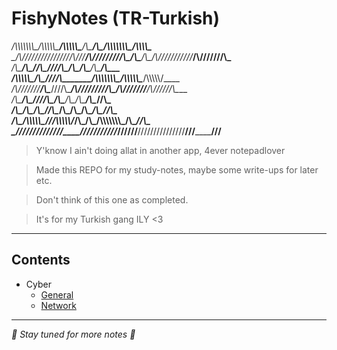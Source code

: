 # FishyNotes (TR-Turkish)

__/\\\\\\\\\\\\\\\__/\\\\\\\\\\\_____/\\\\\\\\\\\____/\\\________/\\\__/\\\\\\\\\\\\\\\____/\\\\\\\\\_____        
 _\/\\\///////////__\/////\\\///____/\\\/////////\\\_\/\\\_______\/\\\_\/\\\///////////___/\\\///////\\\___       
  _\/\\\_________________\/\\\______\//\\\______\///__\/\\\_______\/\\\_\/\\\_____________\/\\\_____\/\\\___      
   _\/\\\\\\\\\\\_________\/\\\_______\////\\\_________\/\\\\\\\\\\\\\\\_\/\\\\\\\\\\\_____\/\\\\\\\\\\\/____     
    _\/\\\///////__________\/\\\__________\////\\\______\/\\\/////////\\\_\/\\\///////______\/\\\//////\\\____    
     _\/\\\_________________\/\\\_____________\////\\\___\/\\\_______\/\\\_\/\\\_____________\/\\\____\//\\\___   
      _\/\\\_________________\/\\\______/\\\______\//\\\__\/\\\_______\/\\\_\/\\\_____________\/\\\_____\//\\\__  
       _\/\\\______________/\\\\\\\\\\\_\///\\\\\\\\\\\/___\/\\\_______\/\\\_\/\\\\\\\\\\\\\\\_\/\\\______\//\\\_ 
        _\///______________\///////////____\///////////_____\///________\///__\///////////////__\///________\///__

> Y'know I ain't doing allat in another app, 4ever notepadlover

> Made this REPO for my study-notes, maybe some write-ups for later etc.

> Don't think of this one as completed.

> It's for my Turkish gang ILY <3

---

## Contents
- Cyber
  - [General](./Cyber/General)
  - [Network](./Cyber/Network)

---
*🪼 Stay tuned for more notes 🪼*
